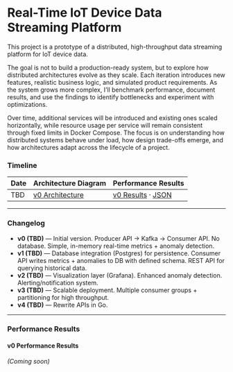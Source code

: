 # Real-Time IoT Device Data Streaming Platform

This project is a prototype of a distributed, high-throughput data streaming platform for IoT device data.  

The goal is not to build a production-ready system, but to explore how distributed architectures evolve as they scale. Each iteration introduces new features, realistic business logic, and simulated product requirements. As the system grows more complex, I’ll benchmark performance, document results, and use the findings to identify bottlenecks and experiment with optimizations.

Over time, additional services will be introduced and existing ones scaled horizontally, while resource usage per service will remain consistent through fixed limits in Docker Compose. The focus is on understanding how distributed systems behave under load, how design trade-offs emerge, and how architectures adapt across the lifecycle of a project.


### Timeline

| Date     | Architecture Diagram | Performance Results |
|----------|----------------------|---------------------|
| TBD      | [v0 Architecture](/performance/v0_architecture) | [v0 Results](#v0-performance-results) · [JSON](/performance/v0_results.json) |

---

### Changelog

- **v0 (TBD)** — Initial version. Producer API → Kafka → Consumer API. No database. Simple, in-memory real-time metrics + anomaly detection.  
- **v1 (TBD)** — Database integration (Postgres) for persistence. Consumer API writes metrics + anomalies to DB with defined schema. REST API for querying historical data.
- **v2 (TBD)** — Visualization layer (Grafana). Enhanced anomaly detection. Alerting/notification system.
- **v3 (TBD)** — Scalable deployment. Multiple consumer groups + partitioning for high throughput.
- **v4 (TBD)** — Rewrite APIs in Go.

---

### Performance Results

#### v0 Performance Results
*(Coming soon)*

